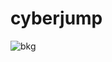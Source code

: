 # cyberjump
![bkg](https://user-images.githubusercontent.com/57709150/198897910-2107e9ae-0735-4f30-88d8-a7548e11371c.png)
